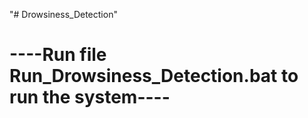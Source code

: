 "# Drowsiness_Detection" 

----Run file Run_Drowsiness_Detection.bat to run the system----
=======

